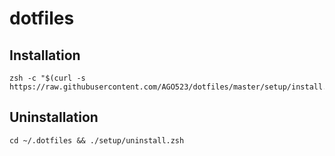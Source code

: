 # dotfiles

## Installation

```
zsh -c "$(curl -s https://raw.githubusercontent.com/AGO523/dotfiles/master/setup/install.zsh)"
```

## Uninstallation

```
cd ~/.dotfiles && ./setup/uninstall.zsh
```
